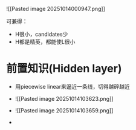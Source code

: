 ![[Pasted image 20251014000947.png]]

可兼得：
- H很小，candidates少
- H都是精英，都能使L很小

# 前置知识(Hidden layer)

- 用piecewise linear来逼近一条线，切得越碎越近
- ![[Pasted image 20251014103623.png]]

- ![[Pasted image 20251014103659.png]]
- 